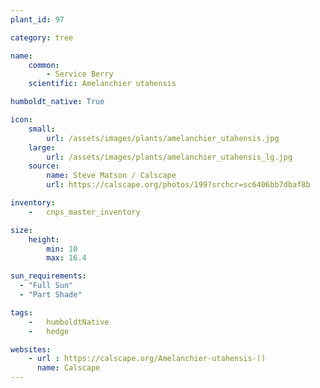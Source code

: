 ```yaml
---
plant_id: 97

category: tree

name: 
    common: 
        - Service Berry  
    scientific: Amelanchier utahensis 

humboldt_native: True

icon: 
    small: 
        url: /assets/images/plants/amelanchier_utahensis.jpg 
    large: 
        url: /assets/images/plants/amelanchier_utahensis_lg.jpg 
    source: 
        name: Steve Matson / Calscape
        url: https://calscape.org/photos/199?srchcr=sc6406bb7dbaf8b 

inventory: 
    -   cnps_master_inventory

size:
    height: 
        min: 10
        max: 16.4

sun_requirements:
  - "Full Sun"
  - "Part Shade"

tags:  
    -   humboldtNative
    -   hedge

websites:
    - url : https://calscape.org/Amelanchier-utahensis-()
      name: Calscape
---
```






